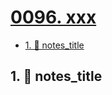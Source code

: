 # [0096. xxx](https://github.com/Tdahuyou/TNotes.nodejs/tree/main/notes/0096.%20xxx)

<!-- region:toc -->

- [1. 📒 notes_title](#1--notes_title)

<!-- endregion:toc -->

## 1. 📒 notes_title
